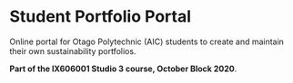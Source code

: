 # Student Portfolio Portal
Online portal for Otago Polytechnic (AIC) students to create and maintain their own sustainability portfolios. 

**Part of the IX606001 Studio 3 course, October Block 2020**.
